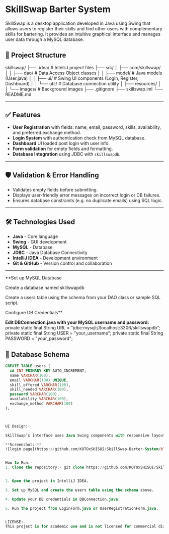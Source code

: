 # SkillSwap Barter System

SkillSwap is a desktop application developed in Java using Swing that allows users to register their skills and find other users with complementary skills for bartering. It provides an intuitive graphical interface and manages user data through a MySQL database.

## 📁 Project Structure

skillswap/
├── .idea/ # IntelliJ project files
├── src/
│ ├── com/skillswap/
│ │ ├── dao/ # Data Access Object classes
│ │ ├── model/ # Java models (User.java)
│ │ ├── ui/ # Swing UI components (Login, Register, Dashboard)
│ │ └── util/ # Database connection utility
│ ├── resources/
│ │ └── images/ # Background images
├── .gitignore
├── skillswap.iml
└── README.md

---

## ✅ Features

- **User Registration** with fields: name, email, password, skills, availability, and preferred exchange method.
- **Login System** with authentication check from MySQL database.
- **Dashboard** UI loaded post login with user info.
- **Form validation** for empty fields and formatting.
- **Database Integration** using JDBC with `skillswapdb`.
  
---


## 🛡️ Validation & Error Handling

- Validates empty fields before submitting.
- Displays user-friendly error messages on incorrect login or DB failures.
- Ensures database constraints (e.g. no duplicate emails) using SQL logic.

---

## 🛠️ Technologies Used

- **Java** - Core language
- **Swing** - GUI development
- **MySQL** - Database
- **JDBC** - Java Database Connectivity
- **IntelliJ IDEA** - Development environment
- **Git & GitHub** - Version control and collaboration

---
**Set up MySQL Database

Create a database named skillswapdb

Create a users table using the schema from your DAO class or sample SQL script.

Configure DB Credentials**

**Edit DBConnection.java with your MySQL username and password:**
private static final String URL = "jdbc:mysql://localhost:3306/skillswapdb";
private static final String USER = "your_username";
private static final String PASSWORD = "your_password";


## 💾 Database Schema

```sql
CREATE TABLE users (
  id INT PRIMARY KEY AUTO_INCREMENT,
  name VARCHAR(100),
  email VARCHAR(100) UNIQUE,
  skill_offered VARCHAR(100),
  skill_needed VARCHAR(100),
  password VARCHAR(100),
  availability VARCHAR(100),
  exchange_method VARCHAR(100)
);



UI Design:-

SkillSwap’s interface uses Java Swing components with responsive layouts. Background images and clear alignment enhance the aesthetics. Components reposition based on window resizing for better usability.

**Screenshot:-**
![login page](https://github.com/KOTOxSHISUI/SkillSwap-Barter-System/blob/efb4564328d96d629389053390719f4a73bb3412/login_page.jpg)


How to Run:-
1. Clone the repository:- git clone https://github.com/KOTOxSHISUI/SkillSwap-Barter-System.git


2. Open the project in IntelliJ IDEA.

3. Set up MySQL and create the users table using the schema above.

4. Update your DB credentials in DBConnection.java.

5. Run the project from LoginForm.java or UserRegistrationForm.java.


LICENSE:-
This project is for academic use and is not licensed for commercial distribution.
